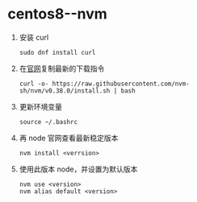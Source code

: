 # centos8--nvm

1. 安装 curl

   ```shell
   sudo dnf install curl
   ```

2. 在[官网](https://github.com/nvm-sh/nvm)复制最新的下载指令

   ```shell
   curl -o- https://raw.githubusercontent.com/nvm-sh/nvm/v0.38.0/install.sh | bash
   ```

3. 更新环境变量

   ```shell
   source ~/.bashrc
   ```

4. 再 node 官网查看最新稳定版本

   ```shell
   nvm install <verrsion>
   ```

5. 使用此版本 node，并设置为默认版本

   ```shell
   nvm use <version>
   nvm alias default <version>
   ```

   


